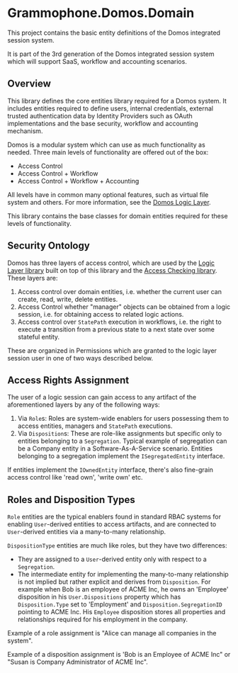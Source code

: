 # Grammophone.Domos.Domain
This project contains the basic entity definitions 
of the Domos integrated session system.

It is part of the 3rd generation of the Domos integrated session system which will support SaaS, 
workflow and accounting scenarios.

## Overview
This library defines the core entities library required for a Domos system. It includes entities required to define users, internal credentials, external trusted authentication data by Identity Providers such as OAuth implementations and the base security, workflow and accounting mechanism.

Domos is a modular system which can use as much functionality as needed. Three main levels of functionality are offered out of the box:
* Access Control
* Access Control + Workflow
* Access Control + Workflow + Accounting

All levels have in common many optional features, such as virtual file system and others. For more information, see the [Domos Logic Layer](https://github.com/grammophone/Grammophone.Domos.Logic).

This library contains the base classes for domain entities required for these levels of functionality.

## Security Ontology
Domos has three layers of access control, which are used by the [Logic Layer library](https://github.com/grammophone/Grammophone.Domos.Logic)
built on top of this library and the [Access Checking library](https://github.com/grammophone/Grammophone.Domos.AccessChecking). These layers are:
1. Access control over domain entities, i.e. whether the current user can create, read, write, delete entities. 
2. Access Control whether "manager" objects can be obtained from a logic session, i.e. for obtaining access to related logic actions.
3. Access control over `StatePath` execution in workflows, i.e. the right to execute a transition from a previous state to a next state over some stateful entity.

These are organized in Permissions which are granted to the logic layer session user in one of two ways described below.

## Access Rights Assignment
The user of a logic session can gain access to any artifact of the aforementioned layers by any of the following ways:
1. Via `Role`s: Roles are system-wide enablers for users possessing them to access entities, managers and `StatePath` executions.
2. Via `Disposition`s: These are role-like assignments but specific only to entities belonging to a `Segregation`. Typical example of segregation can be a Company entity in a Software-As-A-Service scenario. Entities belonging to a segregation implement the `ISegregatedEntity` interface.

If entities implement the `IOwnedEntity` interface, there's also fine-grain access control like 'read own', 'write own' etc.

## Roles and Disposition Types
`Role` entities are the typical enablers found in standard RBAC systems for enabling `User`-derived entities to access artifacts, and are connected to `User`-derived entities via a many-to-many relationship.

`DispositionType` entities are much like roles, but they have two differences:
* They are assigned to a `User`-derived entity only with respect to a `Segregation`.
* The intermediate entity for implementing the many-to-many relationship is not implied but rather explicit and
derives from `Disposition`. For example when Bob is an employee of ACME Inc, he owns an 'Employee' disposition in his `User.Dispositions` property which has `Disposition.Type` set to 'Employment' and `Disposition.SegregationID` pointing to ACME Inc. His `Employee` disposition stores all properties and relationships required for his employment in the company.

Example of a role assignment is "Alice can manage all companies in the system".

Example of a disposition assignment is 'Bob is an Employee of ACME Inc" or "Susan is Company Administrator of ACME Inc".

